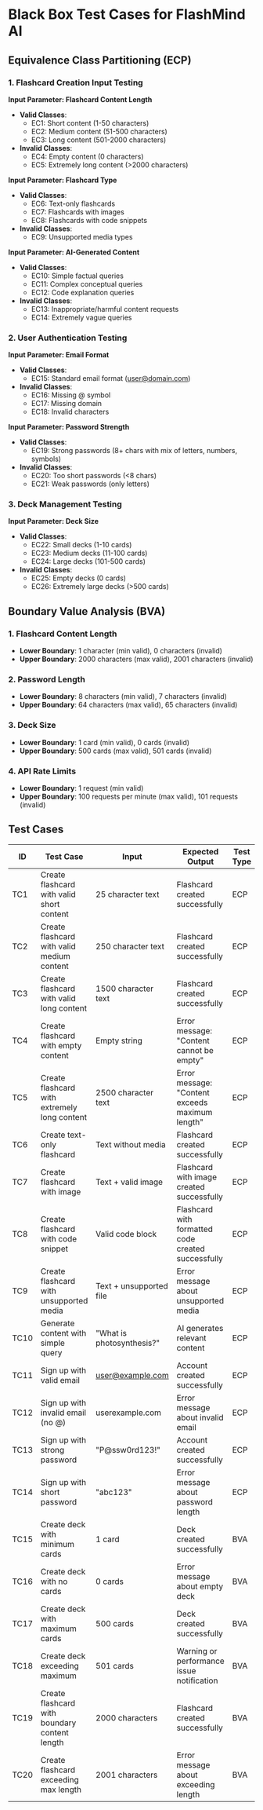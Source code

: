 # Black Box Test Cases for FlashMind AI

## Equivalence Class Partitioning (ECP)

### 1. Flashcard Creation Input Testing

**Input Parameter: Flashcard Content Length**
- **Valid Classes**: 
  - EC1: Short content (1-50 characters)
  - EC2: Medium content (51-500 characters)
  - EC3: Long content (501-2000 characters)
- **Invalid Classes**:
  - EC4: Empty content (0 characters)
  - EC5: Extremely long content (>2000 characters)

**Input Parameter: Flashcard Type**
- **Valid Classes**:
  - EC6: Text-only flashcards
  - EC7: Flashcards with images
  - EC8: Flashcards with code snippets
- **Invalid Classes**:
  - EC9: Unsupported media types

**Input Parameter: AI-Generated Content**
- **Valid Classes**:
  - EC10: Simple factual queries
  - EC11: Complex conceptual queries
  - EC12: Code explanation queries
- **Invalid Classes**:
  - EC13: Inappropriate/harmful content requests
  - EC14: Extremely vague queries

### 2. User Authentication Testing

**Input Parameter: Email Format**
- **Valid Classes**:
  - EC15: Standard email format (user@domain.com)
- **Invalid Classes**:
  - EC16: Missing @ symbol
  - EC17: Missing domain
  - EC18: Invalid characters

**Input Parameter: Password Strength**
- **Valid Classes**:
  - EC19: Strong passwords (8+ chars with mix of letters, numbers, symbols)
- **Invalid Classes**:
  - EC20: Too short passwords (<8 chars)
  - EC21: Weak passwords (only letters)

### 3. Deck Management Testing

**Input Parameter: Deck Size**
- **Valid Classes**:
  - EC22: Small decks (1-10 cards)
  - EC23: Medium decks (11-100 cards)
  - EC24: Large decks (101-500 cards)
- **Invalid Classes**:
  - EC25: Empty decks (0 cards)
  - EC26: Extremely large decks (>500 cards)

## Boundary Value Analysis (BVA)

### 1. Flashcard Content Length

- **Lower Boundary**: 1 character (min valid), 0 characters (invalid)
- **Upper Boundary**: 2000 characters (max valid), 2001 characters (invalid)

### 2. Password Length

- **Lower Boundary**: 8 characters (min valid), 7 characters (invalid)
- **Upper Boundary**: 64 characters (max valid), 65 characters (invalid)

### 3. Deck Size

- **Lower Boundary**: 1 card (min valid), 0 cards (invalid)
- **Upper Boundary**: 500 cards (max valid), 501 cards (invalid)

### 4. API Rate Limits

- **Lower Boundary**: 1 request (min valid)
- **Upper Boundary**: 100 requests per minute (max valid), 101 requests (invalid)

## Test Cases

| ID | Test Case | Input | Expected Output | Test Type | Class/Boundary |
|----|-----------|-------|-----------------|-----------|----------------|
| TC1 | Create flashcard with valid short content | 25 character text | Flashcard created successfully | ECP | EC1 |
| TC2 | Create flashcard with valid medium content | 250 character text | Flashcard created successfully | ECP | EC2 |
| TC3 | Create flashcard with valid long content | 1500 character text | Flashcard created successfully | ECP | EC3 |
| TC4 | Create flashcard with empty content | Empty string | Error message: "Content cannot be empty" | ECP | EC4 |
| TC5 | Create flashcard with extremely long content | 2500 character text | Error message: "Content exceeds maximum length" | ECP | EC5 |
| TC6 | Create text-only flashcard | Text without media | Flashcard created successfully | ECP | EC6 |
| TC7 | Create flashcard with image | Text + valid image | Flashcard with image created successfully | ECP | EC7 |
| TC8 | Create flashcard with code snippet | Valid code block | Flashcard with formatted code created successfully | ECP | EC8 |
| TC9 | Create flashcard with unsupported media | Text + unsupported file | Error message about unsupported media | ECP | EC9 |
| TC10 | Generate content with simple query | "What is photosynthesis?" | AI generates relevant content | ECP | EC10 |
| TC11 | Sign up with valid email | user@example.com | Account created successfully | ECP | EC15 |
| TC12 | Sign up with invalid email (no @) | userexample.com | Error message about invalid email | ECP | EC16 |
| TC13 | Sign up with strong password | "P@ssw0rd123!" | Account created successfully | ECP | EC19 |
| TC14 | Sign up with short password | "abc123" | Error message about password length | ECP | EC20 |
| TC15 | Create deck with minimum cards | 1 card | Deck created successfully | BVA | Lower boundary |
| TC16 | Create deck with no cards | 0 cards | Error message about empty deck | BVA | Lower boundary (invalid) |
| TC17 | Create deck with maximum cards | 500 cards | Deck created successfully | BVA | Upper boundary |
| TC18 | Create deck exceeding maximum | 501 cards | Warning or performance issue notification | BVA | Upper boundary (invalid) |
| TC19 | Create flashcard with boundary content length | 2000 characters | Flashcard created successfully | BVA | Upper boundary |
| TC20 | Create flashcard exceeding max length | 2001 characters | Error message about exceeding length | BVA | Upper boundary (invalid) |
